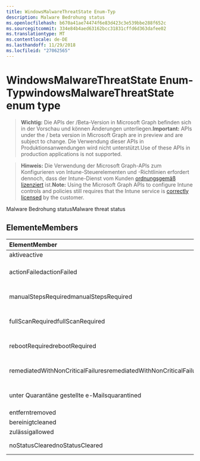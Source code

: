```yaml
---
title: WindowsMalwareThreatState Enum-Typ
description: Malware Bedrohung status
ms.openlocfilehash: b670a41ae74474f6e83d423c3e539bbe288f652c
ms.sourcegitcommit: 334e84b4aed63162bcc31831cffd6d363dafee02
ms.translationtype: MT
ms.contentlocale: de-DE
ms.lasthandoff: 11/29/2018
ms.locfileid: "27062565"
---
```

# <a name="windowsmalwarethreatstate-enum-type"></a><span data-ttu-id="71a5e-103">WindowsMalwareThreatState Enum-Typ</span><span class="sxs-lookup"><span data-stu-id="71a5e-103">windowsMalwareThreatState enum type</span></span>

> <span data-ttu-id="71a5e-104">**Wichtig:** Die APIs der /Beta-Version in Microsoft Graph befinden sich in der Vorschau und können Änderungen unterliegen.</span><span class="sxs-lookup"><span data-stu-id="71a5e-104">**Important:** APIs under the / beta version in Microsoft Graph are in preview and are subject to change.</span></span> <span data-ttu-id="71a5e-105">Die Verwendung dieser APIs in Produktionsanwendungen wird nicht unterstützt.</span><span class="sxs-lookup"><span data-stu-id="71a5e-105">Use of these APIs in production applications is not supported.</span></span>

> <span data-ttu-id="71a5e-106">**Hinweis:** Die Verwendung der Microsoft Graph-APIs zum Konfigurieren von Intune-Steuerelementen und -Richtlinien erfordert dennoch, dass der Intune-Dienst vom Kunden [ordnungsgemäß lizenziert](https://go.microsoft.com/fwlink/?linkid=839381) ist.</span><span class="sxs-lookup"><span data-stu-id="71a5e-106">**Note:** Using the Microsoft Graph APIs to configure Intune controls and policies still requires that the Intune service is [correctly licensed](https://go.microsoft.com/fwlink/?linkid=839381) by the customer.</span></span>

<span data-ttu-id="71a5e-107">Malware Bedrohung status</span><span class="sxs-lookup"><span data-stu-id="71a5e-107">Malware threat status</span></span>
## <a name="members"></a><span data-ttu-id="71a5e-108">Elemente</span><span class="sxs-lookup"><span data-stu-id="71a5e-108">Members</span></span>
|<span data-ttu-id="71a5e-109">Element</span><span class="sxs-lookup"><span data-stu-id="71a5e-109">Member</span></span>|<span data-ttu-id="71a5e-110">Wert</span><span class="sxs-lookup"><span data-stu-id="71a5e-110">Value</span></span>|<span data-ttu-id="71a5e-111">Beschreibung</span><span class="sxs-lookup"><span data-stu-id="71a5e-111">Description</span></span>|
|:---|:---|:---|
|<span data-ttu-id="71a5e-112">aktive</span><span class="sxs-lookup"><span data-stu-id="71a5e-112">active</span></span>|<span data-ttu-id="71a5e-113">0</span><span class="sxs-lookup"><span data-stu-id="71a5e-113">0</span></span>|<span data-ttu-id="71a5e-114">Aktiv</span><span class="sxs-lookup"><span data-stu-id="71a5e-114">Active</span></span>|
|<span data-ttu-id="71a5e-115">actionFailed</span><span class="sxs-lookup"><span data-stu-id="71a5e-115">actionFailed</span></span>|<span data-ttu-id="71a5e-116">1</span><span class="sxs-lookup"><span data-stu-id="71a5e-116">1</span></span>|<span data-ttu-id="71a5e-117">Aktion ist fehlgeschlagen</span><span class="sxs-lookup"><span data-stu-id="71a5e-117">Action failed</span></span>|
|<span data-ttu-id="71a5e-118">manualStepsRequired</span><span class="sxs-lookup"><span data-stu-id="71a5e-118">manualStepsRequired</span></span>|<span data-ttu-id="71a5e-119">2</span><span class="sxs-lookup"><span data-stu-id="71a5e-119">2</span></span>|<span data-ttu-id="71a5e-120">Manuelle Schritte erforderlich</span><span class="sxs-lookup"><span data-stu-id="71a5e-120">Manual steps required</span></span>|
|<span data-ttu-id="71a5e-121">fullScanRequired</span><span class="sxs-lookup"><span data-stu-id="71a5e-121">fullScanRequired</span></span>|<span data-ttu-id="71a5e-122">3</span><span class="sxs-lookup"><span data-stu-id="71a5e-122">3</span></span>|<span data-ttu-id="71a5e-123">Vollständige Überprüfung erforderlich</span><span class="sxs-lookup"><span data-stu-id="71a5e-123">Full scan required</span></span>|
|<span data-ttu-id="71a5e-124">rebootRequired</span><span class="sxs-lookup"><span data-stu-id="71a5e-124">rebootRequired</span></span>|<span data-ttu-id="71a5e-125">4</span><span class="sxs-lookup"><span data-stu-id="71a5e-125">4</span></span>|<span data-ttu-id="71a5e-126">Neustart erforderlich</span><span class="sxs-lookup"><span data-stu-id="71a5e-126">Reboot required</span></span>|
|<span data-ttu-id="71a5e-127">remediatedWithNonCriticalFailures</span><span class="sxs-lookup"><span data-stu-id="71a5e-127">remediatedWithNonCriticalFailures</span></span>|<span data-ttu-id="71a5e-128">5</span><span class="sxs-lookup"><span data-stu-id="71a5e-128">5</span></span>|<span data-ttu-id="71a5e-129">Mit nicht kritische Fehler behoben</span><span class="sxs-lookup"><span data-stu-id="71a5e-129">Remediated with non critical failures</span></span> |
|<span data-ttu-id="71a5e-130">unter Quarantäne gestellte e-Mails</span><span class="sxs-lookup"><span data-stu-id="71a5e-130">quarantined</span></span>|<span data-ttu-id="71a5e-131">6</span><span class="sxs-lookup"><span data-stu-id="71a5e-131">6</span></span>|<span data-ttu-id="71a5e-132">Unter Quarantäne gestellte e-Mails</span><span class="sxs-lookup"><span data-stu-id="71a5e-132">Quarantined</span></span>|
|<span data-ttu-id="71a5e-133">entfernt</span><span class="sxs-lookup"><span data-stu-id="71a5e-133">removed</span></span>|<span data-ttu-id="71a5e-134">7</span><span class="sxs-lookup"><span data-stu-id="71a5e-134">7</span></span>|<span data-ttu-id="71a5e-135">Entfernt</span><span class="sxs-lookup"><span data-stu-id="71a5e-135">Removed</span></span>|
|<span data-ttu-id="71a5e-136">bereinigt</span><span class="sxs-lookup"><span data-stu-id="71a5e-136">cleaned</span></span>|<span data-ttu-id="71a5e-137">8</span><span class="sxs-lookup"><span data-stu-id="71a5e-137">8</span></span>|<span data-ttu-id="71a5e-138">Bereinigt</span><span class="sxs-lookup"><span data-stu-id="71a5e-138">Cleaned</span></span>|
|<span data-ttu-id="71a5e-139">zulässig</span><span class="sxs-lookup"><span data-stu-id="71a5e-139">allowed</span></span>|<span data-ttu-id="71a5e-140">9</span><span class="sxs-lookup"><span data-stu-id="71a5e-140">9</span></span>|<span data-ttu-id="71a5e-141">Zulässig</span><span class="sxs-lookup"><span data-stu-id="71a5e-141">Allowed</span></span>|
|<span data-ttu-id="71a5e-142">noStatusCleared</span><span class="sxs-lookup"><span data-stu-id="71a5e-142">noStatusCleared</span></span>|<span data-ttu-id="71a5e-143">10</span><span class="sxs-lookup"><span data-stu-id="71a5e-143">10</span></span>|<span data-ttu-id="71a5e-144">Kein Status deaktiviert</span><span class="sxs-lookup"><span data-stu-id="71a5e-144">No status cleared</span></span>|






